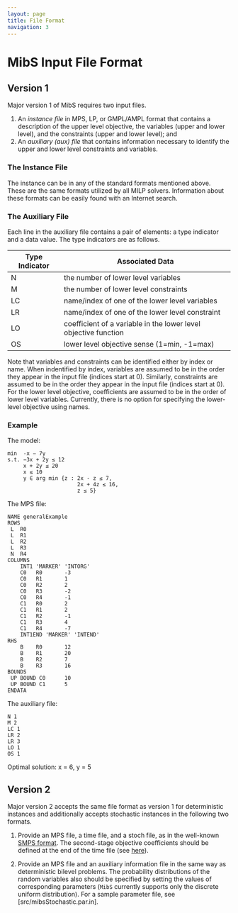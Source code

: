 ```yaml
---
layout: page
title: File Format
navigation: 3
---
```


# MibS Input File Format

## Version 1

Major version 1 of MibS requires two input files.
 1. An _instance file_ in MPS, LP, or GMPL/AMPL format that contains a
 description of the upper level objective, the variables (upper and lower
 level), and the constraints (upper and lower level); and 
 2. An _auxiliary (aux) file_ that contains information necessary to
 identify the upper and lower level constraints and variables.

### The Instance File

The instance can be in any of the standard formats mentioned above. These are
the same formats utilized by all MILP solvers. Information about these formats
can be easily found with an Internet search. 

### The Auxiliary File

Each line in the auxiliary file contains a pair of elements: a type indicator
and a data value. The type indicators are as follows.

| Type Indicator | Associated Data                                     |
|----|-----------------------------------------------------------------|
| N  | the number of lower level variables                             |
| M  | the number of lower level constraints                           |
| LC | name/index of one of the lower level variables                  |
| LR | name/index of one of the lower level constraint                 |
| LO | coefficient of a variable in the lower level objective function |
| OS | lower level objective sense (1=min, -1=max)                     |

Note that variables and constraints can be identified either by index or name.
When indentified by index, variables are assumed to be in the order they
appear in the input file (indices start at 0). Similarly, constraints are
assumed to be in the order they appear in the input file (indices start at 0).
For the lower level objective, coefficients are assumed to be in the order of
lower level variables. Currently, there is no option for specifying the
lower-level objective using names.

### Example

The model:
```
min  -x − 7y
s.t. −3x + 2y ≤ 12
     x + 2y ≤ 20
     x ≤ 10
     y ∈ arg min {z : 2x - z ≤ 7,
                      2x + 4z ≤ 16,
                      z ≤ 5}
```
The MPS file:

```
NAME generalExample
ROWS
 L  R0
 L  R1
 L  R2
 L  R3
 N  R4
COLUMNS
    INT1 'MARKER' 'INTORG'
    C0   R0       -3
    C0   R1       1
    C0   R2       2
    C0   R3       -2
    C0   R4       -1
    C1   R0       2
    C1   R1       2
    C1   R2       -1
    C1   R3       4
    C1   R4       -7
    INT1END 'MARKER' 'INTEND'
RHS
    B    R0       12
    B    R1       20
    B    R2       7
    B    R3       16
BOUNDS
 UP BOUND C0      10
 UP BOUND C1      5
ENDATA
```

The auxiliary file:

```
N 1
M 2
LC 1
LR 2
LR 3
LO 1
OS 1
```

Optimal solution: x = 6, y = 5

## Version 2

Major version 2 accepts the same file format as version 1 for deterministic
instances and additionally accepts stochastic instances in the following two
formats.

 1. Provide an MPS file, a time file, and a stoch file, as in the well-known
    [SMPS format](http://www.maximalsoftware.com/resources/GassmannKristjansson_dpm007v1.pdf). The second-stage objective coefficients should be defined at
    the end of the time file (see
    [here](https://github.com/tkralphs/BilevelLib/blob/master/stochastic/sslp/bilevel_nonZeroSum_sslp_10_50_50.tim)).

 2. Provide an MPS file and an auxiliary information file in the same way as
    deterministic bilevel problems. The probability distributions of the
    random variables also should be specified by setting the values of
    corresponding parameters (`MibS` currently supports only the discrete
    uniform distribution). For a sample parameter file, see
    [src/mibsStochastic.par.in].

